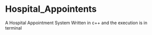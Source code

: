 # Hospital_Appointents
A Hospital Appointment System Written in c++ and the execution is in terminal

